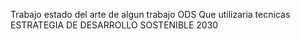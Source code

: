 Trabajo 
estado del arte de algun trabajo 
ODS
Que utilizaria
tecnicas
ESTRATEGIA DE DESARROLLO SOSTENIBLE 2030

